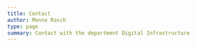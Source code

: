 ```yaml
---
title: Contact
author: Menno Rasch
type: page
summary: Contact with the department Digital Infrastructure
---
```



